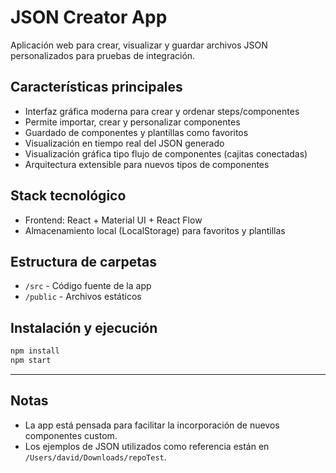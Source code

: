 # JSON Creator App

Aplicación web para crear, visualizar y guardar archivos JSON personalizados para pruebas de integración.

## Características principales
- Interfaz gráfica moderna para crear y ordenar steps/componentes
- Permite importar, crear y personalizar componentes
- Guardado de componentes y plantillas como favoritos
- Visualización en tiempo real del JSON generado
- Visualización gráfica tipo flujo de componentes (cajitas conectadas)
- Arquitectura extensible para nuevos tipos de componentes

## Stack tecnológico
- Frontend: React + Material UI + React Flow
- Almacenamiento local (LocalStorage) para favoritos y plantillas

## Estructura de carpetas
- `/src` - Código fuente de la app
- `/public` - Archivos estáticos

## Instalación y ejecución
```bash
npm install
npm start
```

---

## Notas
- La app está pensada para facilitar la incorporación de nuevos componentes custom.
- Los ejemplos de JSON utilizados como referencia están en `/Users/david/Downloads/repoTest`.

